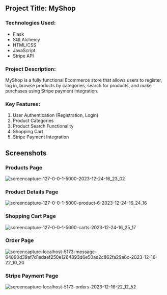 ## Project Title: MyShop

### Technologies Used:
<ul>
  <li>Flask</li>
  <li>SQLAlchemy</li>
  <li>HTML/CSS</li>
  <li>JavaScript</li>
  <li>Stripe API</li>
</ul>

### Project Description:
MyShop is a fully functional Ecommerce store that allows users to register, log in, browse products by categories, search for products, and make purchases using Stripe payment integration.

### Key Features:
<ol>
  <li>User Authentication (Registration, Login)</li>
  <li>Product Categories</li>
  <li>Product Search Functionality</li>
  <li>Shopping Cart</li>
  <li>Stripe Payment Integration</li>
</ol>

## Screenshots
### Products Page
![screencapture-127-0-0-1-5000-2023-12-24-16_23_02](https://github.com/nikhilarokkam/MyShop/assets/115566678/8276f4ae-0229-435f-a732-38929f4cb5a9)
### Product Details Page
![screencapture-127-0-0-1-5000-product-6-2023-12-24-16_24_16](https://github.com/nikhilarokkam/MyShop/assets/115566678/87539501-f71b-47c1-8aea-5d6b6c58f6d8)
### Shopping Cart Page
![screencapture-127-0-0-1-5000-carts-2023-12-24-16_25_17](https://github.com/nikhilarokkam/MyShop/assets/115566678/d8b77fc5-f95b-47d6-a3e9-ccf8d1cb5069)
### Order Page
![screencapture-localhost-5173-message-64890d39af7d1edaef250e1264893d6e50ad2c862fa29a6c-2023-12-16-22_10_20](https://github.com/nikhilarokkam/WorkHive-Empowering-Independent-Professionals/assets/115566678/11307ab8-a513-42a0-be2f-d129cc432ca0)
### Stripe Payment Page
![screencapture-localhost-5173-orders-2023-12-16-22_12_52](https://github.com/nikhilarokkam/WorkHive-Empowering-Independent-Professionals/assets/115566678/0a416c45-a87f-48d5-be08-0f61227336d9)
